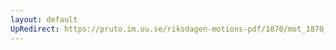 ```yaml
---
layout: default
UpRedirect: https://pruto.im.uu.se/riksdagen-motions-pdf/1870/mot_1870__ak__53/mot_1870__ak__53-001.pdf
---
```

